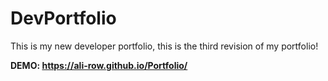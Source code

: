 # DevPortfolio
This is my new developer portfolio, this is the third revision of my portfolio!
          
**DEMO: https://ali-row.github.io/Portfolio/**
  
  
     
   
    
  
 
     
